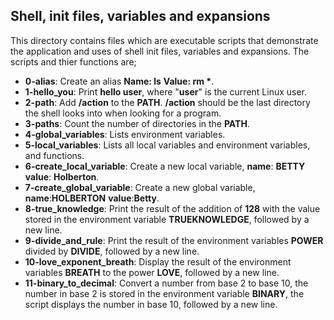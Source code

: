 ## Shell, init files, variables and expansions
This directory contains files which are executable scripts that demonstrate the application and uses of shell init files, variables and expansions. The scripts and thier functions are;
- __0-alias__: Create an alias __Name: ls__ __Value: rm *__.
- __1-hello_you__: Print __hello user__, where "__user__" is the current Linux user.
- __2-path__: Add __/action__ to the __PATH__. __/action__ should be the last directory the shell looks into when looking for a program.
- __3-paths__: Count the number of directories in the __PATH__.
- __4-global_variables__: Lists environment variables.
- __5-local_variables__:  Lists all local variables and environment variables, and functions.
- __6-create_local_variable__: Create a new local variable, __name__: __BETTY__ __value__: __Holberton__.
- __7-create_global_variable__: Create a new global variable, __name__:__HOLBERTON__
__value__:__Betty__.
- __8-true_knowledge__: Print the result of the addition of __128__ with the value stored in the environment variable __TRUEKNOWLEDGE__, followed by a new line.
- __9-divide_and_rule__: Print the result of the environment variables __POWER__ divided by __DIVIDE__, followed by a new line.
- __10-love_exponent_breath__: Display the result of the environment variables __BREATH__ to the power __LOVE__, followed by a new line.
- __11-binary_to_decimal__:  Convert a number from base 2 to base 10, the number in base 2 is stored in the environment variable __BINARY__, the script displays the number in base 10, followed by a new line.